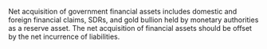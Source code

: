 Net acquisition of government financial assets includes domestic and foreign financial claims, SDRs, and gold bullion held by monetary authorities as a reserve asset. The net acquisition of financial assets should be offset by the net incurrence of liabilities.
